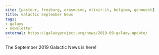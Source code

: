 ```yaml
---
site: [pasteur, freiburg, erasmusmc, elixir-it, belgium, genouest]
title: Galactic September News
tags: 
- galaxy
- newsletter
external: https://galaxyproject.org/news/2019-09-galaxy-update/
---
```


The September 2019 Galactic News is here!
